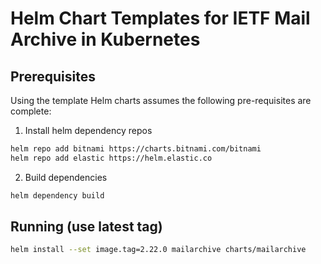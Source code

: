 # Helm Chart Templates for IETF Mail Archive in Kubernetes

## Prerequisites

Using the template Helm charts assumes the following pre-requisites are complete:

1. Install helm dependency repos
```sh
helm repo add bitnami https://charts.bitnami.com/bitnami
helm repo add elastic https://helm.elastic.co
```

2. Build dependencies
```sh
helm dependency build
```

## Running (use latest tag)
```sh
helm install --set image.tag=2.22.0 mailarchive charts/mailarchive
```
